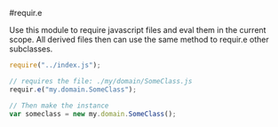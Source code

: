 #requir.e

Use this module to require javascript files and eval them in the current scope.
All derived files then can use the same method to requir.e other subclasses.

``` js
require("../index.js");

// requires the file: ./my/domain/SomeClass.js
requir.e("my.domain.SomeClass");

// Then make the instance
var someclass = new my.domain.SomeClass();
```